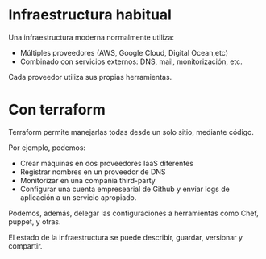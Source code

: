 # Infraestructura habitual

Una infraestructura moderna normalmente utiliza:

* Múltiples proveedores (AWS, Google Cloud, Digital Ocean,etc)
* Combinado con servicios externos: DNS, mail, monitorización, etc.

Cada proveedor utiliza sus propias herramientas.

# Con terraform

Terraform permite manejarlas todas desde un solo sitio, mediante código.

Por ejemplo, podemos:

* Crear máquinas en dos proveedores IaaS diferentes
* Registrar nombres en un proveedor de DNS
* Monitorizar en una compañia third-party
* Configurar una cuenta empresearial de Github y enviar logs de aplicación a un servicio apropiado.

Podemos, además, delegar las configuraciones a herramientas como Chef, puppet, y otras.

El estado de la infraestructura se puede describir, guardar, versionar y compartir.
